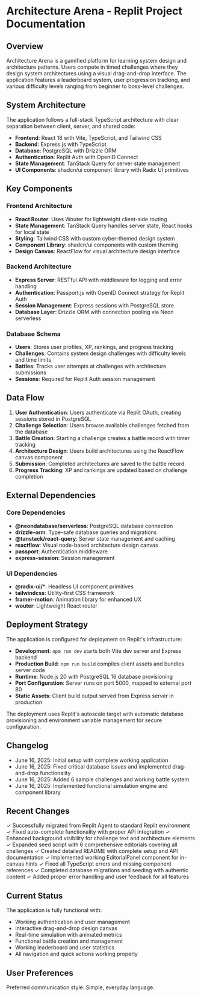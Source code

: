 # Architecture Arena - Replit Project Documentation

## Overview

Architecture Arena is a gamified platform for learning system design and architecture patterns. Users compete in timed challenges where they design system architectures using a visual drag-and-drop interface. The application features a leaderboard system, user progression tracking, and various difficulty levels ranging from beginner to boss-level challenges.

## System Architecture

The application follows a full-stack TypeScript architecture with clear separation between client, server, and shared code:

- **Frontend**: React 18 with Vite, TypeScript, and Tailwind CSS
- **Backend**: Express.js with TypeScript
- **Database**: PostgreSQL with Drizzle ORM
- **Authentication**: Replit Auth with OpenID Connect
- **State Management**: TanStack Query for server state management
- **UI Components**: shadcn/ui component library with Radix UI primitives

## Key Components

### Frontend Architecture
- **React Router**: Uses Wouter for lightweight client-side routing
- **State Management**: TanStack Query handles server state, React hooks for local state
- **Styling**: Tailwind CSS with custom cyber-themed design system
- **Component Library**: shadcn/ui components with custom theming
- **Design Canvas**: ReactFlow for visual architecture design interface

### Backend Architecture
- **Express Server**: RESTful API with middleware for logging and error handling
- **Authentication**: Passport.js with OpenID Connect strategy for Replit Auth
- **Session Management**: Express sessions with PostgreSQL store
- **Database Layer**: Drizzle ORM with connection pooling via Neon serverless

### Database Schema
- **Users**: Stores user profiles, XP, rankings, and progress tracking
- **Challenges**: Contains system design challenges with difficulty levels and time limits
- **Battles**: Tracks user attempts at challenges with architecture submissions
- **Sessions**: Required for Replit Auth session management

## Data Flow

1. **User Authentication**: Users authenticate via Replit OAuth, creating sessions stored in PostgreSQL
2. **Challenge Selection**: Users browse available challenges fetched from the database
3. **Battle Creation**: Starting a challenge creates a battle record with timer tracking
4. **Architecture Design**: Users build architectures using the ReactFlow canvas component
5. **Submission**: Completed architectures are saved to the battle record
6. **Progress Tracking**: XP and rankings are updated based on challenge completion

## External Dependencies

### Core Dependencies
- **@neondatabase/serverless**: PostgreSQL database connection
- **drizzle-orm**: Type-safe database queries and migrations
- **@tanstack/react-query**: Server state management and caching
- **reactflow**: Visual node-based architecture design canvas
- **passport**: Authentication middleware
- **express-session**: Session management

### UI Dependencies
- **@radix-ui/***: Headless UI component primitives
- **tailwindcss**: Utility-first CSS framework
- **framer-motion**: Animation library for enhanced UX
- **wouter**: Lightweight React router

## Deployment Strategy

The application is configured for deployment on Replit's infrastructure:

- **Development**: `npm run dev` starts both Vite dev server and Express backend
- **Production Build**: `npm run build` compiles client assets and bundles server code
- **Runtime**: Node.js 20 with PostgreSQL 16 database provisioning
- **Port Configuration**: Server runs on port 5000, mapped to external port 80
- **Static Assets**: Client build output served from Express server in production

The deployment uses Replit's autoscale target with automatic database provisioning and environment variable management for secure configuration.

## Changelog

- June 16, 2025: Initial setup with complete working application
- June 16, 2025: Fixed critical database issues and implemented drag-and-drop functionality
- June 16, 2025: Added 6 sample challenges and working battle system
- June 16, 2025: Implemented functional simulation engine and component library

## Recent Changes

✓ Successfully migrated from Replit Agent to standard Replit environment
✓ Fixed auto-complete functionality with proper API integration
✓ Enhanced background visibility for challenge text and architecture elements
✓ Expanded seed script with 6 comprehensive editorials covering all challenges
✓ Created detailed README with complete setup and API documentation
✓ Implemented working EditorialPanel component for in-canvas hints
✓ Fixed all TypeScript errors and missing component references
✓ Completed database migrations and seeding with authentic content
✓ Added proper error handling and user feedback for all features

## Current Status

The application is fully functional with:
- Working authentication and user management
- Interactive drag-and-drop design canvas
- Real-time simulation with animated metrics
- Functional battle creation and management
- Working leaderboard and user statistics
- All navigation and quick actions working properly

## User Preferences

Preferred communication style: Simple, everyday language.